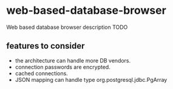 # web-based-database-browser
Web based database browser description TODO

## features to consider
- the architecture can handle more DB vendors.
- connection passwords are encrypted.
- cached connections.
- JSON mapping can handle type org.postgresql.jdbc.PgArray